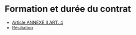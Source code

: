 # Formation et durée du contrat

- [Article ANNEXE II ART. 4](article-annexe-ii-art-4.md)
- [Résiliation](resiliation)
